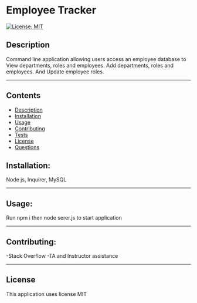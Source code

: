 # Employee Tracker

[![License: MIT](https://img.shields.io/badge/License-MIT-yellow.svg)](https://opensource.org/licenses/MIT)

## Description
Command line application allowing users access an employee database to View departments, roles and employees. Add departments, roles and employees. And Update employee roles. 

---
## Contents
- [Description](#description)
- [Installation](#installation)
- [Usage](#usage)
- [Contributing](#contributing)
- [Tests](#tests)
- [License](#license)
- [Questions](#questions)



## Installation:
Node js, Inquirer, MySQL

---

## Usage:
Run npm i then node serer.js to start application

---

## Contributing:
-Stack Overflow
-TA and Instructor assistance

---


 ## License
This application uses license MIT
    

